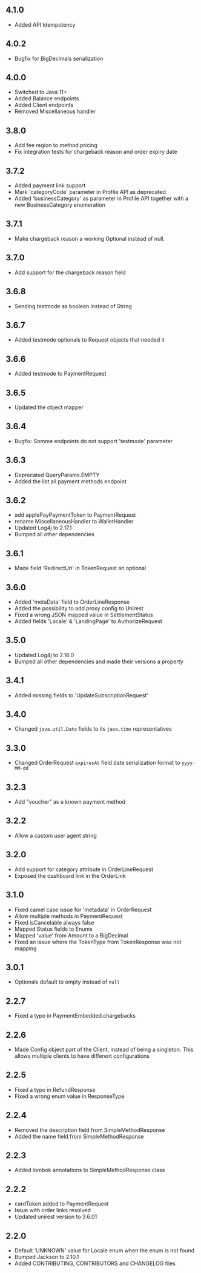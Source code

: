 ## 4.1.0
 - Added API Idempotency

## 4.0.2
 - Bugfix for BigDecimals serialization

## 4.0.0
 - Switched to Java 11+
 - Added Balance endpoints
 - Added Client endpoints
 - Removed Miscellaneous handler

## 3.8.0
 - Add fee region to method pricing
 - Fix integration tests for chargeback reason and order expiry date

## 3.7.2
 - Added payment link support
 - Mark 'categoryCode' parameter in Profile API as deprecated
 - Added 'businessCategory' as parameter in Profile API together with a new BusinessCategory enumeration


## 3.7.1
 - Make chargeback reason a working Optional instead of null.

## 3.7.0
 - Add support for the chargeback reason field

## 3.6.8
 - Sending testmode as boolean instead of String

## 3.6.7
 - Added testmode optionals to Request objects that needed it

## 3.6.6
 - Added testmode to PaymentRequest

## 3.6.5
 - Updated the object mapper

## 3.6.4
- Bugfix: Somme endpoints do not support 'testmode' parameter

## 3.6.3
 - Deprecated QueryParams.EMPTY
 - Added the list all payment methods endpoint

## 3.6.2
 - add applePayPaymentToken to PaymentRequest
 - rename MiscellaneousHandler to WalletHandler
 - Updated Log4j to 2.17.1
 - Bumped all other dependencies

## 3.6.1
 - Made field 'RedirectUri' in TokenRequest an optional

## 3.6.0
- Added 'metaData' field to OrderLineResponse
- Added the possibility to add proxy config to Unirest
- Fixed a wrong JSON mapped value in SettlementStatus
- Added fields 'Locale' & 'LandingPage' to AuthorizeRequest

## 3.5.0
- Updated Log4j to 2.16.0
- Bumped all other dependencies and made their versions a property

## 3.4.1
- Added missing fields to 'UpdateSubscriptionRequest'

## 3.4.0
- Changed `java.util.Date` fields to its `java.time` representatives

## 3.3.0
- Changed OrderRequest `expiresAt` field date serialization format to `yyyy-MM-dd`

## 3.2.3
- Add "voucher" as a known payment method

## 3.2.2
- Allow a custom user agent string

## 3.2.0
- Add support for category attribute in OrderLineRequest
- Exposed the dashboard link in the OrderLink


## 3.1.0
- Fixed camel case issue for 'metadata' in OrderRequest
- Allow multiple methods in PaymentRequest
- Fixed isCancelable always false
- Mapped Status fields to Enums
- Mapped 'value' from Amount to a BigDecimal
- Fixed an issue where the TokenType from TokenResponse was not mapping

## 3.0.1
- Optionals default to empty instead of `null`

## 2.2.7
- Fixed a typo in PaymentEmbedded.chargebacks

## 2.2.6
- Made Config object part of the Client, instead of being a singleton.
  This allows multiple clients to have different configurations

## 2.2.5
- Fixed a typo in RefundResponse
- Fixed a wrong enum value in ResponseType

## 2.2.4
- Removed the description field from SimpleMethodResponse
- Added the name field from SimpleMethodResponse

## 2.2.3
- Added lombok annotations to SimpleMethodResponse class

## 2.2.2
- cardToken added to PaymentRequest
- Issue with order links resolved
- Updated unirest version to 3.6.01

## 2.2.0
- Default 'UNKNOWN' value for Locale enum when the enum is not found
- Bumped Jackson to 2.10.1
- Added CONTRIBUTING, CONTRIBUTORS and CHANGELOG files
